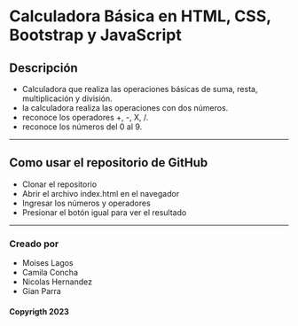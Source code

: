 # Calculadora Básica en HTML, CSS, Bootstrap y JavaScript

## Descripción

* Calculadora que realiza las operaciones básicas de suma, resta, multiplicación y división.
* la calculadora realiza las operaciones con dos números.
* reconoce los operadores +, -, X, /.
* reconoce los números del 0 al 9.

---

## Como usar el repositorio de GitHub

* Clonar el repositorio
* Abrir el archivo index.html en el navegador
* Ingresar los números y operadores
* Presionar el botón igual para ver el resultado

---

### Creado por

* Moises Lagos
* Camila Concha
* Nicolas Hernandez
* Gian Parra
  
#### Copyrigth 2023
